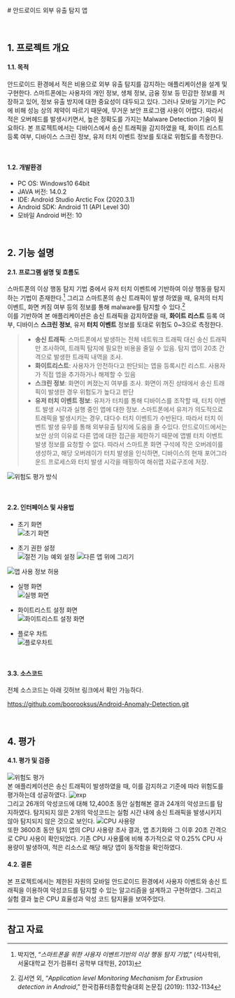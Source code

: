 ﻿﻿# 안드로이드 외부 유출 탐지 앱

<br>

## 1. 프로젝트 개요

#### 1.1. 목적

안드로이드 환경에서 적은 비용으로 외부 유출 탐지를 감지하는 애플리케이션을 설계 및 구현한다.
스마트폰에는 사용자의 개인 정보, 생체 정보, 금융 정보 등 민감한 정보를 저장하고 있어, 정보 유출 방지에 대한 중요성이 대두되고 있다. 그러나 모바일 기기는 PC에 비해 성능 상의 제약이 따르기 때문에, 무거운 보안 프로그램 사용이 어렵다. 따라서 적은 오버헤드를 발생시키면서, 높은 정확도를 가지는 Malware Detection 기술이 필요하다. 본 프로젝트에서는 디바이스에서 송신 트래픽을 감지하였을 때, 화이트 리스트 등록 여부, 디바이스 스크린 정보, 유저 터치 이벤트 정보를 토대로 위험도를 측정한다.

<br>

#### 1.2. 개발환경

- PC OS: Windows10 64bit
- JAVA 버전: 14.0.2
- IDE: Android Studio Arctic Fox (2020.3.1)
- Android SDK: Android 11 (API Level 30)
- 모바일 Android 버전: 10

<br>

## 2. 기능 설명

#### 2.1. 프로그램 설명 및 흐름도

스마트폰의 이상 행동 탐지 기법 중에서 유저 터치 이벤트에 기반하여 이상 행동을 탐지하는 기법이 존재한다.[^1] 그리고 스마트폰의 송신 트래픽이 발생 하였을 때, 유저의 터치 이벤트, 화면 켜짐 여부 등의 정보를 통해 malware를 탐지할 수 있다.[^2]  
이를 기반하여 본 애플리케이션은 송신 트래픽을 감지하였을 때, **화이트 리스트** 등록 여부, 디바이스 **스크린 정보**, 유저 **터치 이벤트** 정보를 토대로 위험도 0~3으로 측정한다.

> - **송신 트래픽**: 스마트폰에서 발생하는 전체 네트워크 트래픽 대신 송신 트래픽만 조사하여, 트래픽 탐지에 필요한 비용을 줄일 수 있음. 탐지 앱이 20초 간격으로 발생한 트래픽 내역을 조사.
> - **화이트리스트**: 사용자가 안전하다고 판단되는 앱을 등록시킨 리스트. 사용자가 직접 앱을 추가하거나 해제할 수 있음
> - **스크린 정보**: 화면이 켜졌는지 여부를 조사. 화면이 꺼진 상태에서 송신 트래픽이 발생한 경우 위험도가 높다고 판단
> - **유저 터치 이벤트 정보**: 유저가 터치를 통해 디바이스를 조작할 때, 터치 이벤트 발생 시각과 실행 중인 앱에 대한 정보. 스마트폰에서 유저가 의도적으로 트래픽을 발생시키는 경우, 대다수 터치 이벤트가 수반된다. 따라서 터치 이벤트 발생 유무를 통해 외부유출 탐지에 도움을 줄 수있다. 안드로이드에서는 보안 상의 이유로 다른 앱에 대한 접근을 제한하기 때문에 앱별 터치 이벤트 발생 정보를 요청할 수 없다. 따라서 스마트폰 화면 구석에 작은 오버레이를 생성하고, 해당 오버레이가 터치 발생을 인식하면, 디바이스의 현재 포어그라운드 프로세스와 터치 발생 시각을 매핑하여 해쉬맵 자료구조에 저장.

![위험도 평가 방식](https://user-images.githubusercontent.com/55964775/158607934-d510f774-eac8-49a5-a7f8-29d11e436f33.png)

<br>

#### 2.2. 인터페이스 및 사용법

- 초기 화면  
  ![초기 화면](https://user-images.githubusercontent.com/55964775/158608182-7b77f9bf-3f29-4089-9550-6f90b21aeb25.png)

- 초기 권한 설정  
  ![절전 기능 예외 설정](https://user-images.githubusercontent.com/55964775/158609323-3158a040-4882-42b4-9015-22a3b7af83b9.png)
  ![다른 앱 위에 그리기](https://user-images.githubusercontent.com/55964775/158609393-b41f2dc1-2ecb-4369-84e1-1448c896e48c.png)

![앱 사용 정보 허용](https://user-images.githubusercontent.com/55964775/158609494-8c0654b6-c075-4d0c-ab09-28f26b4ac9b7.png)

- 실행 화면  
  ![실행 화면](https://user-images.githubusercontent.com/55964775/158608502-1b8926f3-778c-4d36-b156-4e401379b48b.png)
- 화이트리스트 설정 화면  
  ![화이트리스트 설정 화면](https://user-images.githubusercontent.com/55964775/158609001-1ba833a8-17d1-4170-b1ed-cddce12a0dd6.png)

- 플로우 차트  
  ![플로우차트](https://user-images.githubusercontent.com/55964775/158609847-728c705a-47c0-41f5-bf82-f1cd0dcd620d.png)

<br>

#### 3.3. 소스코드

전체 소스코드는 아래 깃허브 링크에서 확인 가능하다.

<https://github.com/boorooksus/Android-Anomaly-Detection.git>

<br>

## 4. 평가

#### 4.1. 평가 및 검증

![위험도 평가](https://user-images.githubusercontent.com/55964775/158608675-a477c78a-d465-4edf-8121-9fcb49517e46.png)  
본 애플리케이션은 송신 트래픽이 발생하였을 때, 이를 감지하고 기준에 따라 위험도를 평가하는데 성공하였다.
![exp](https://user-images.githubusercontent.com/55964775/159114341-3d6184f2-d31e-4b3b-9384-57c423ddda64.png)  
그리고 26개의 악성코드에 대해 12,400초 동안 실험해본 결과 24개의 악성코드를 탐지하였다. 탐지되지 않은 2개의 악성코드는 실험 시간 내에 송신 트래픽을 발생시키지 않아 탐지되지 않은 것으로 보인다.
![CPU 사용량](https://user-images.githubusercontent.com/55964775/158608739-15011f86-c875-4815-b081-aa3fea167f30.png)  
 또한 3600초 동안 탐지 앱의 CPU 사용량 조사 결과, 앱 초기화와 그 이후 20초 간격으로 CPU 사용이 확인되었다. 기존 CPU 사용률에 비해 추가적으로 약 0.25% CPU 사용량이 발생하여, 적은 리소스로 해당 해당 앱이 동작함을 확인하였다.

#### 4.2. 결론

본 프로젝트에서는 제한된 자원의 모바일 안드로이드 환경에서 사용자 이벤트와 송신 트래픽을 이용하여 악성코드를 탐지할 수 있는 알고리즘을 설계하고 구현하였다. 그리고 실험 결과 높은 CPU 효율성과 악성 코드 탐지율을 보여주었다.

---

## 참고 자료

[^1]: 박지연, “_스마트폰을 위한 사용자 이벤트기반의 이상 행동 탐지 기법_,” (석사학위, 서울대학교 전기·컴퓨터 공학부 대학원, 2013)
[^2]: 김서연 외, “_Application level Monitoring Mechanism for Extrusion detection in Android_,” 한국컴퓨터종합학술대회 논문집 (2019): 1132-1134
